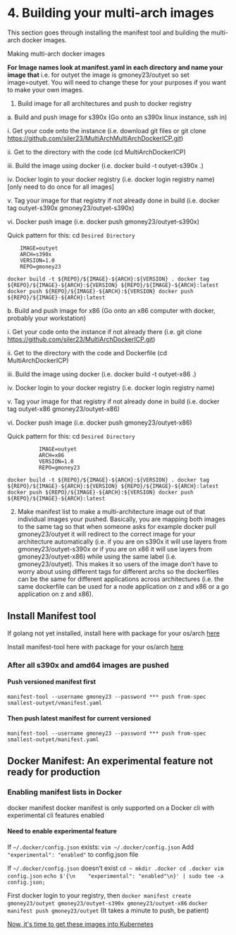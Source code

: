 # 4. Building your multi-arch images

This section goes through installing the manifest tool and building the multi-arch docker images.

Making multi-arch docker images

**For Image names look at manifest.yaml in each directory and name your image that**
i.e. for outyet the image is gmoney23/outyet so set image=outyet. You will need to change these for your purposes if you want to make your own images.
1.	Build image for all architectures and push to docker registry

a. Build and push image for s390x (Go onto an s390x linux instance, ssh in)



   i. Get your code onto the instance (i.e. download git files or git clone https://github.com/siler23/MultiArchMultiArchDockerICP.git)

   ii. Get to the directory with the code (cd MultiArchDockerICP)

   iii. Build the image using docker (i.e. docker build -t outyet-s390x .)

   iv. Docker login to your docker registry (i.e. docker login registry name) [only need to do once for all images]

   v. Tag your image for that registry if not already done in build (i.e. docker tag outyet-s390x gmoney23/outyet-s390x)

   vi. Docker push image (i.e. docker push gmoney23/outyet-s390x)

  Quick pattern for this:
        cd `Desired Directory`

        IMAGE=outyet
        ARCH=s390x
        VERSION=1.0
        REPO=gmoney23

`docker build -t ${REPO}/${IMAGE}-${ARCH}:${VERSION} .
docker tag ${REPO}/${IMAGE}-${ARCH}:${VERSION} ${REPO}/${IMAGE}-${ARCH}:latest
docker push ${REPO}/${IMAGE}-${ARCH}:${VERSION}
docker push ${REPO}/${IMAGE}-${ARCH}:latest`





  b. Build and push image for x86 (Go onto an x86 computer with docker, probably your workstation)

   i. Get your code onto the instance if not already there (i.e. git clone https://github.com/siler23/MultiArchDockerICP.git)

   ii. Get to the directory with the code and Dockerfile (cd MultiArchDockerICP)

   iii. Build the image using docker (i.e. docker build -t outyet-x86 .)

   iv. Docker login to your docker registry (i.e. docker login registry name)

   v. Tag your image for that registry if not already done in build (i.e. docker tag outyet-x86 gmoney23/outyet-x86)

   vi. Docker push image (i.e. docker push gmoney23/outyet-x86)

  Quick pattern for this: cd `Desired Directory`

              IMAGE=outyet
              ARCH=x86
              VERSION=1.0
              REPO=gmoney23

`docker build -t ${REPO}/${IMAGE}-${ARCH}:${VERSION} .
docker tag ${REPO}/${IMAGE}-${ARCH}:${VERSION} ${REPO}/${IMAGE}-${ARCH}:latest
docker push ${REPO}/${IMAGE}-${ARCH}:${VERSION}
docker push ${REPO}/${IMAGE}-${ARCH}:latest`

2.	Make manifest list to make a multi-architecture image out of that individual images your pushed. Basically, you are mapping both images to the same tag so that when someone asks for example docker pull gmoney23/outyet it will redirect to the correct image for your architecture automatically (i.e. if you are on s390x it will use layers from gmoney23/outyet-s390x or if you are on x86 it will use layers from gmoney23/outyet-x86) while using the same label (i.e. gmoney23/outyet). This makes it so users of the image don’t have to worry about using different tags for different archs so the dockerfiles can be the same for different applications across architectures (i.e. the same dockerfile can be used for a node application on z and x86 or a go application on z and x86).

## Install Manifest tool
If golang not yet installed, install here with package for your os/arch [here](https://golang.org/dl/)

Install manifest-tool here with package for your os/arch [here](https://github.com/estesp/manifest-tool/releases)

### After all s390x and amd64 images are pushed
#### Push versioned manifest first
`manifest-tool --username gmoney23 --password *** push from-spec smallest-outyet/vmanifest.yaml`
#### Then push latest manifest for current versioned
`manifest-tool --username gmoney23 --password *** push from-spec smallest-outyet/manifest.yaml`

## Docker Manifest: An experimental feature not ready for production
### Enabling manifest lists in Docker
docker manifest
docker manifest is only supported on a Docker cli with experimental cli features enabled

####	Need to enable experimental feature
If `~/.docker/config.json` exists:
`vim ~/.docker/config.json`
Add `"experimental": "enabled"` to config.json file

If `~/.docker/config.json` doesn’t exist
`cd ~
mkdir .docker
cd .docker
vim config.json`
`echo $'{\n    "experimental": "enabled"\n}' | sudo tee -a config.json;`


First docker login to your registry, then
`docker manifest create gmoney23/outyet gmoney23/outyet-s390x gmoney23/outyet-x86`
`docker manifest push gmoney23/outyet` (It takes a minute to push, be patient)

[Now, it's time to get these images into Kubernetes](5-Deploy-to-Kubernetes.md)
